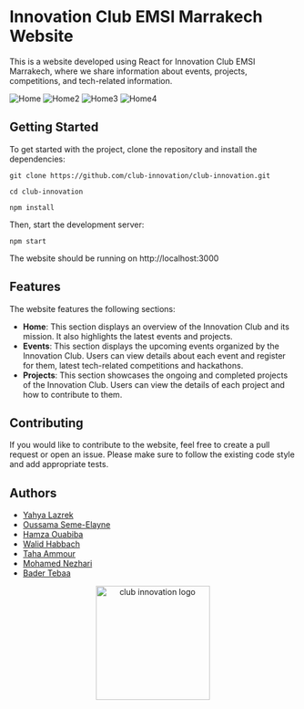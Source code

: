 # Innovation Club EMSI Marrakech Website

This is a website developed using React for Innovation Club EMSI Marrakech, where we share information about events, projects, competitions, and tech-related information.

![Home](https://user-images.githubusercontent.com/63449913/222930405-997aca26-4206-40d2-a808-7854c7e606ef.png)
![Home2](https://user-images.githubusercontent.com/63449913/222930471-f2da1ce6-31ce-4dee-9eb8-218ef8996cb7.png)
![Home3](https://user-images.githubusercontent.com/63449913/222930510-15e3c20a-ced8-4b0d-9bb1-c064f4768336.png)
![Home4](https://user-images.githubusercontent.com/63449913/222930524-4fb194ff-5665-45a8-bcac-be29f76836d7.png)


## Getting Started
To get started with the project, clone the repository and install the dependencies:
```
git clone https://github.com/club-innovation/club-innovation.git
```
```
cd club-innovation
```
```
npm install
```

Then, start the development server:
```
npm start
```
The website should be running on http://localhost:3000

## Features
The website features the following sections:

 * __Home__: This section displays an overview of the Innovation Club and its mission. It also highlights the latest events and projects.
 * __Events__: This section displays the upcoming events organized by the Innovation Club. Users can view details about each event and register for them, latest tech-related competitions and hackathons.
 * __Projects__: This section showcases the ongoing and completed projects of the Innovation Club. Users can view the details of each project and how to contribute to them.

## Contributing
If you would like to contribute to the website, feel free to create a pull request or open an issue. Please make sure to follow the existing code style and add appropriate tests.

## Authors

- [Yahya Lazrek](https://www.github.com/uuinc)
- [Oussama Seme-Elayne](https://www.github.com/oussama-seme-elayne)
- [Hamza Ouabiba](https://www.github.com/Hamza-ouabiba)
- [Walid Habbach](https://www.github.com/walidhabbach)
- [Taha Ammour](https://www.github.com/taha-ammour)
- [Mohamed Nezhari](https://www.github.com/Nezgova)
- [Bader Tebaa](https://www.github.com/badertebaa)


<p align="center">
  <a href="https://club-innovation.github.io/club-innovation" alt="_blank">
    <img width="200" src="https://user-images.githubusercontent.com/63449913/222930888-585027d5-f621-41d9-a33a-62d13e3f8298.png" alt="club innovation logo">
  </a>
</p>
